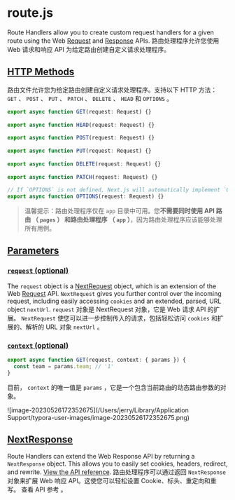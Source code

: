 # route.js

Route Handlers allow you to create custom request handlers for a given route using the Web [Request](https://developer.mozilla.org/en-US/docs/Web/API/Request) and [Response](https://developer.mozilla.org/en-US/docs/Web/API/Response) APIs.
路由处理程序允许您使用 Web 请求和响应 API 为给定路由创建自定义请求处理程序。

## [HTTP Methods](https://nextjs.org/docs/app/api-reference/file-conventions/route#http-methods)

路由文件允许您为给定路由创建自定义请求处理程序。支持以下 HTTP 方法： `GET` 、 `POST` 、 `PUT` 、 `PATCH` 、 `DELETE` 、 `HEAD` 和 `OPTIONS` 。

```ts
export async function GET(request: Request) {}
 
export async function HEAD(request: Request) {}
 
export async function POST(request: Request) {}
 
export async function PUT(request: Request) {}
 
export async function DELETE(request: Request) {}
 
export async function PATCH(request: Request) {}
 
// If `OPTIONS` is not defined, Next.js will automatically implement `OPTIONS` and  set the appropriate Response `Allow` header depending on the other methods defined in the route handler.
export async function OPTIONS(request: Request) {}
```

> 温馨提示：路由处理程序仅在 `app` 目录中可用。您**不需要同时使用 API 路由 （ `pages` ） 和路由处理程序 （ `app` ）**，因为路由处理程序应该能够处理所有用例。

## [Parameters](https://nextjs.org/docs/app/api-reference/file-conventions/route#parameters)

### [`request` (optional)](https://nextjs.org/docs/app/api-reference/file-conventions/route#request-optional)

The `request` object is a [NextRequest](https://nextjs.org/docs/app/api-reference/functions/next-request) object, which is an extension of the Web [Request](https://developer.mozilla.org/en-US/docs/Web/API/Request) API. `NextRequest` gives you further control over the incoming request, including easily accessing `cookies` and an extended, parsed, URL object `nextUrl`.
`request` 对象是 NextRequest 对象，它是 Web 请求 API 的扩展。 `NextRequest` 使您可以进一步控制传入的请求，包括轻松访问 `cookies` 和扩展的、解析的 URL 对象 `nextUrl` 。

### [`context` (optional)](https://nextjs.org/docs/app/api-reference/file-conventions/route#context-optional)

```js
export async function GET(request, context: { params }) {
  const team = params.team; // '1'
}
```

目前， `context` 的唯一值是 `params` ，它是一个包含当前路由的动态路由参数的对象。

![image-20230526172352675](/Users/jerry/Library/Application Support/typora-user-images/image-20230526172352675.png)

## [NextResponse](https://nextjs.org/docs/app/api-reference/file-conventions/route#nextresponse)

Route Handlers can extend the Web Response API by returning a `NextResponse` object. This allows you to easily set cookies, headers, redirect, and rewrite. [View the API reference](https://nextjs.org/docs/app/api-reference/functions/next-response).
路由处理程序可以通过返回 `NextResponse` 对象来扩展 Web 响应 API。这使您可以轻松设置 Cookie、标头、重定向和重写。 查看 API 参考 。